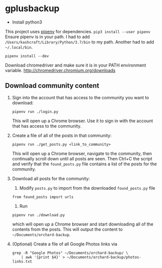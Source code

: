 # gplusbackup

*   Install python3

This project uses [pipenv](https://pipenv.readthedocs.io/en/latest/) for
dependencies. `pip3 install --user pipenv` Ensure pipenv is in your path. I had
to add `/Users/kashcraft/Library/Python/3.7/bin` to my path. Another had to add
`~/.local/bin`.

```
pipenv install --dev
```

Download chromedriver and make sure it is in your PATH environment variable.
http://chromedriver.chromium.org/downloads

## Download community content

1.  Sign into the account that has access to the community you want to download:

    ```
    pipenv run ./login.py
    ```

    This will open up a Chrome browser. Use it to sign in with the account that
    has access to the community.

1.  Create a file of all of the posts in that community:

    ```
    pipenv run ./get_posts.py <link_to_community>
    ```

    This will open up a Chrome browser, navigate to the community, then
    continually scroll down until all posts are seen. Then Ctrl+C the script and
    verify that the `found_posts.py` file contains a list of the posts for the
    community.

1.  Download all posts for the community:

    1.  Modify `posts.py` to import from the downloaded `found_posts.py` file

    ```
    from found_posts import urls
    ```

    1.  Run

    ```
    pipenv run ./download.py
    ```

    which will open up a Chrome browser and start downloading all of the
    contents from the posts. This will output the content to
    `~/Documents/orchard-backup`.

1.  (Optional) Create a file of all Google Photos links via

    ```
    grep -R "Google Photos" ~/Documents/orchard-backup/ \
        | awk '{print $4}' > ~/Documents/orchard-backup/photos-links.txt
    ```
